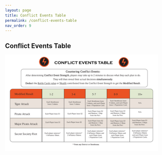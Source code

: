 ```yaml
---
layout: page
title: Conflict Events Table
permalink: /conflict-events-table
nav_order: 9
---
```


## Conflict Events Table

![Conflict Events Table](img/conflict_events_table.jpg)